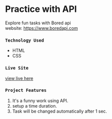 # Practice with API
Explore fun tasks with Bored api \
website: https://www.boredapi.com

### `Technology Used`
- HTML
- CSS
### `Live Site`
[view live here](https://samiul-sheikh.github.io/api-practice-problem-1/)

### `Project Features`
1. It's a funny work using API.
2. setup a time duration.
3. Task will be changed automatically after 1 sec.